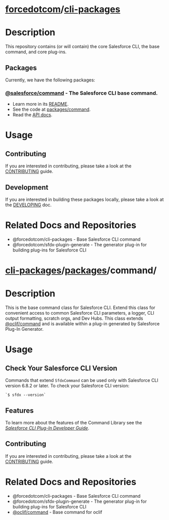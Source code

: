 # [forcedotcom](https://github.com/forcedotcom)/[cli-packages](https://github.com/forcedotcom/cli-packages)

# Description

This repository contains (or will contain) the core Salesforce CLI, the base command, and core plug-ins.

## Packages

Currently, we have the following packages:

### [@salesforce/command](https://www.npmjs.com/package/@salesforce/command) - The Salesforce CLI base command.

* Learn more in its [README](https://github.com/forcedotcom/cli-packages/blob/develop/packages/command/README.md).
* See the code at [packages/command](https://github.com/forcedotcom/cli-packages/blob/develop/packages/command).
* Read the [API docs](https://forcedotcom.github.io/cli-packages/command).

# Usage

## Contributing 

If you are interested in contributing, please take a look at the [CONTRIBUTING](https://github.com/forcedotcom/cli-packages/blob/develop/CONTRIBUTING.md) guide.

## Development 

If you are interested in building these packages locally, please take a look at the [DEVELOPING](https://github.com/forcedotcom/cli-packages/blob/develop/DEVELOPING.md) doc.

# Related Docs and Repositories

* @forcedotcom/cli-packages - Base Salesforce CLI command
* @forcedotcom/sfdx-plugin-generate - The generator plug-in for building plug-ins for Salesforce CLI

# [cli-packages](https://github.com/forcedotcom/cli-packages)/[packages](https://github.com/forcedotcom/cli-packages/tree/develop/packages)/command/

# Description

This is the base command class for Salesforce CLI. Extend this class for convenient access to common Salesforce CLI parameters, a logger, CLI output formatting, scratch orgs, and Dev Hubs. This class extends [@oclif/command](https://github.com/oclif/command) and is available within a plug-in generated by Salesforce Plug-In Generator.

# Usage

## Check Your Salesforce CLI Version

Commands that extend `SfdxCommand` can be used only with Salesforce CLI version 6.8.2 or later. To check your Salesforce CLI version:

```
`$ sfdx --version`
```

## Features

To learn more about the features of the Command Library see the _[Salesforce CLI Plug-In Developer Guide](https://developer.salesforce.com/docs/atlas.en-us.sfdx_cli_plugins.meta/sfdx_cli_plugins/cli_plugins.htm)_.

## Contributing 

If you are interested in contributing, please take a look at the [CONTRIBUTING](https://github.com/forcedotcom/cli-packages/blob/develop/CONTRIBUTING.md) guide.

# Related Docs and Repositories

* @forcedotcom/cli-packages - Base Salesforce CLI command
* @forcedotcom/sfdx-plugin-generate - The generator plug-in for building plug-ins for Salesforce CLI
* [@oclif/command](https://github.com/oclif/command) - Base command for oclif
